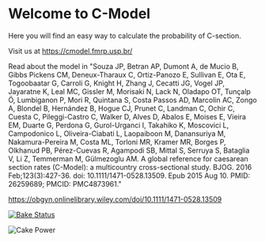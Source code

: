Welcome to C-Model
=======

Here you will find an easy way to calculate the probability of C-section.

Visit us at https://cmodel.fmrp.usp.br/

Read about the model in "Souza JP, Betran AP, Dumont A, de Mucio B, Gibbs Pickens CM, Deneux-Tharaux C, Ortiz-Panozo E, Sullivan E, Ota E, Togoobaatar G, Carroli G, Knight H, Zhang J, Cecatti JG, Vogel JP, Jayaratne K, Leal MC, Gissler M, Morisaki N, Lack N, Oladapo OT, Tunçalp Ö, Lumbiganon P, Mori R, Quintana S, Costa Passos AD, Marcolin AC, Zongo A, Blondel B, Hernández B, Hogue CJ, Prunet C, Landman C, Ochir C, Cuesta C, Pileggi-Castro C, Walker D, Alves D, Abalos E, Moises E, Vieira EM, Duarte G, Perdona G, Gurol-Urganci I, Takahiko K, Moscovici L, Campodonico L, Oliveira-Ciabati L, Laopaiboon M, Danansuriya M, Nakamura-Pereira M, Costa ML, Torloni MR, Kramer MR, Borges P, Olkhanud PB, Pérez-Cuevas R, Agampodi SB, Mittal S, Serruya S, Bataglia V, Li Z, Temmerman M, Gülmezoglu AM. A global reference for caesarean section rates (C-Model): a multicountry cross-sectional study. BJOG. 2016 Feb;123(3):427-36. doi: 10.1111/1471-0528.13509. Epub 2015 Aug 10. PMID: 26259689; PMCID: PMC4873961."

https://obgyn.onlinelibrary.wiley.com/doi/10.1111/1471-0528.13509


[![Bake Status](https://secure.travis-ci.org/cakephp/cakephp.png?branch=master)](http://travis-ci.org/cakephp/cakephp)

![Cake Power](https://raw.github.com/cakephp/cakephp/master/lib/Cake/Console/Templates/skel/webroot/img/cake.power.gif)
